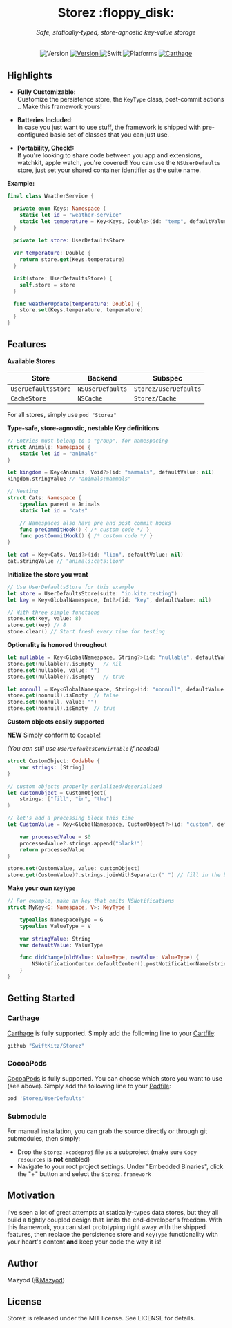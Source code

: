 
<h1 align="center">
  Storez :floppy_disk:
<h6 align="center">
  Safe, statically-typed, store-agnostic key-value storage
</h6>
</h1>

<p align="center">
  <img alt="Version" src="https://img.shields.io/badge/version-3.0.1-blue.svg" />
  <a alt="Travis CI" href="https://travis-ci.org/SwiftKitz/Storez">
    <img alt="Version" src="https://travis-ci.org/SwiftKitz/Storez.svg?branch=master" />
  </a>
  <img alt="Swift" src="https://img.shields.io/badge/swift-5.0-orange.svg" />
  <img alt="Platforms" src="https://img.shields.io/badge/platform-ios%20%7C%20osx%20%7C%20watchos%20%7C%20tvos-lightgrey.svg" />
  <a alt="Carthage Compatible" href="https://github.com/SwiftKitz/Notificationz#carthage">
    <img alt="Carthage" src="https://img.shields.io/badge/Carthage-compatible-4BC51D.svg?style=flat" />
  </a>
</p>

## Highlights

+ __Fully Customizable:__<br />
Customize the persistence store, the `KeyType` class, post-commit actions .. Make this framework yours!

+ __Batteries Included__:<br />
In case you just want to use stuff, the framework is shipped with pre-configured basic set of classes that you can just use.

+ __Portability, Check!:__<br />
If you're looking to share code between you app and extensions, watchkit, apple watch, you're covered! You can use the `NSUserDefaults` store, just set your shared container identifier as the suite name.

**Example:**

```swift
final class WeatherService {

  private enum Keys: Namespace {
    static let id = "weather-service"
    static let temperature = Key<Keys, Double>(id: "temp", defaultValue: 0.0)
  }

  private let store: UserDefaultsStore
  
  var temperature: Double {
    return store.get(Keys.temperature)
  }

  init(store: UserDefaultsStore) {
    self.store = store
  }

  func weatherUpdate(temperature: Double) {
    store.set(Keys.temperature, temperature)
  }
}
```

## Features

__Available Stores__

| Store | Backend | Subspec |
|-------|---------|---------|
| `UserDefaultsStore` | `NSUserDefaults` | `Storez/UserDefaults` |
| `CacheStore` | `NSCache` | `Storez/Cache` |

For all stores, simply use `pod "Storez"`

__Type-safe, store-agnostic, nestable Key definitions__

```swift
// Entries must belong to a "group", for namespacing
struct Animals: Namespace {
    static let id = "animals"
}

let kingdom = Key<Animals, Void?>(id: "mammals", defaultValue: nil)
kingdom.stringValue // "animals:mammals"

// Nesting
struct Cats: Namespace {
    typealias parent = Animals
    static let id = "cats"

    // Namespaces also have pre and post commit hooks
    func preCommitHook() { /* custom code */ }
    func postCommitHook() { /* custom code */ }
}

let cat = Key<Cats, Void?>(id: "lion", defaultValue: nil)
cat.stringValue // "animals:cats:lion"
```

__Initialize the store you want__

```swift
// Use UserDefaultsStore for this example
let store = UserDefaultsStore(suite: "io.kitz.testing")
let key = Key<GlobalNamespace, Int?>(id: "key", defaultValue: nil)

// With three simple functions
store.set(key, value: 8)
store.get(key) // 8
store.clear() // Start fresh every time for testing
```

__Optionality is honored throughout__

```swift
let nullable = Key<GlobalNamespace, String?>(id: "nullable", defaultValue: nil)
store.get(nullable)?.isEmpty   // nil
store.set(nullable, value: "")
store.get(nullable)?.isEmpty   // true

let nonnull = Key<GlobalNamespace, String>(id: "nonnull", defaultValue: "!")
store.get(nonnull).isEmpty  // false
store.set(nonnull, value: "")
store.get(nonnull).isEmpty  // true
```

__Custom objects easily supported__

**NEW** Simply conform to `Codable`!

_(You can still use `UserDefaultsConvirtable` if needed)_

```swift
struct CustomObject: Codable {
    var strings: [String]
}

// custom objects properly serialized/deserialized
let customObject = CustomObject(
    strings: ["fill", "in", "the"]
)

// let's add a processing block this time
let CustomValue = Key<GlobalNamespace, CustomObject?>(id: "custom", defaultValue: nil) {

    var processedValue = $0
    processedValue?.strings.append("blank!")
    return processedValue
}

store.set(CustomValue, value: customObject)
store.get(CustomValue)?.strings.joinWithSeparator(" ") // fill in the blank!
```

__Make your own `KeyType`__

```swift
// For example, make an key that emits NSNotifications
struct MyKey<G: Namespace, V>: KeyType {

    typealias NamespaceType = G
    typealias ValueType = V

    var stringValue: String
    var defaultValue: ValueType

    func didChange(oldValue: ValueType, newValue: ValueType) {
        NSNotificationCenter.defaultCenter().postNotificationName(stringValue, object: nil)
    }
}
```

## Getting Started

### Carthage

[Carthage][carthage-link] is fully supported. Simply add the following line to your [Cartfile][cartfile-docs]:

```ruby
github "SwiftKitz/Storez"
```

### CocoaPods

[CocoaPods][cocoapods-link] is fully supported. You can choose which store you want to use (see above). Simply add the following line to your [Podfile][podfile-docs]:

```ruby
pod 'Storez/UserDefaults'
```

### Submodule

For manual installation, you can grab the source directly or through git submodules, then simply:

+ Drop the `Storez.xcodeproj` file as a subproject (make sure `Copy resources` is __not__ enabled)
+ Navigate to your root project settings. Under "Embedded Binaries", click the "+" button and select the `Storez.framework`

## Motivation

I've seen a lot of great attempts at statically-types data stores, but they all build a tightly coupled design that limits the end-developer's freedom. With this framework, you can start prototyping right away with the shipped features, then replace the persistence store and `KeyType` functionality with your heart's content __and__ keep your code the way it is!

## Author

Mazyod ([@Mazyod](http://twitter.com/mazyod))

## License

Storez is released under the MIT license. See LICENSE for details.


[carthage-link]: https://github.com/Carthage/Carthage
[cartfile-docs]: https://github.com/Carthage/Carthage/blob/master/Documentation/Artifacts.md#cartfile
[cocoapods-link]: https://cocoapods.org/
[podfile-docs]: https://guides.cocoapods.org/syntax/podfile.html
[v1.0.0-link]: https://github.com/SwiftKitz/Storez/releases/tag/v1.0.0

